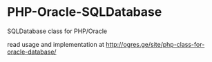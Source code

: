 PHP-Oracle-SQLDatabase
======================

SQLDatabase class for PHP/Oracle

read usage and implementation at http://ogres.ge/site/php-class-for-oracle-database/